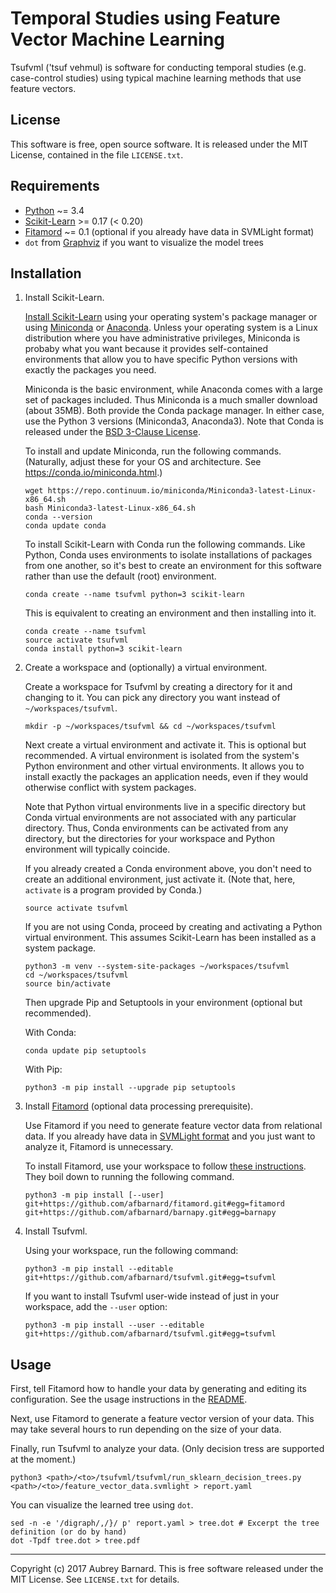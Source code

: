 Temporal Studies using Feature Vector Machine Learning
======================================================


Tsufvml ('tsuf vehmul) is software for conducting temporal studies
(e.g. case-control studies) using typical machine learning methods that
use feature vectors.


License
-------

This software is free, open source software.  It is released under the
MIT License, contained in the file `LICENSE.txt`.


Requirements
------------

* [Python](https://www.python.org/) ~= 3.4
* [Scikit-Learn](http://scikit-learn.org/) >= 0.17 (< 0.20)
* [Fitamord](https://github.com/afbarnard/fitamord) ~= 0.1 (optional if you already have data in SVMLight format)
* `dot` from [Graphviz](http://www.graphviz.org/) if you want to
  visualize the model trees


Installation
------------

1. Install Scikit-Learn.

   [Install Scikit-Learn](http://scikit-learn.org/stable/install.html)
   using your operating system's package manager or using
   [Miniconda](https://conda.io/docs/install/quick.html) or
   [Anaconda](https://www.continuum.io/anaconda-overview).  Unless your
   operating system is a Linux distribution where you have
   administrative privileges, Miniconda is probaby what you want because
   it provides self-contained environments that allow you to have
   specific Python versions with exactly the packages you need.

   Miniconda is the basic environment, while Anaconda comes with a large
   set of packages included.  Thus Miniconda is a much smaller download
   (about 35MB).  Both provide the Conda package manager.  In either
   case, use the Python 3 versions (Miniconda3, Anaconda3).  Note that
   Conda is released under the [BSD 3-Clause
   License](https://conda.io/docs/license.html).

   To install and update Miniconda, run the following commands.
   (Naturally, adjust these for your OS and architecture.  See
   https://conda.io/miniconda.html.)

       wget https://repo.continuum.io/miniconda/Miniconda3-latest-Linux-x86_64.sh
       bash Miniconda3-latest-Linux-x86_64.sh
       conda --version
       conda update conda

   To install Scikit-Learn with Conda run the following commands.  Like
   Python, Conda uses environments to isolate installations of packages
   from one another, so it's best to create an environment for this
   software rather than use the default (root) environment.

       conda create --name tsufvml python=3 scikit-learn

   This is equivalent to creating an environment and then installing
   into it.

       conda create --name tsufvml
       source activate tsufvml
       conda install python=3 scikit-learn

2. Create a workspace and (optionally) a virtual environment.

   Create a workspace for Tsufvml by creating a directory for it and
   changing to it.  You can pick any directory you want instead of
   `~/workspaces/tsufvml`.

       mkdir -p ~/workspaces/tsufvml && cd ~/workspaces/tsufvml

   Next create a virtual environment and activate it.  This is optional
   but recommended.  A virtual environment is isolated from the system's
   Python environment and other virtual environments.  It allows you to
   install exactly the packages an application needs, even if they would
   otherwise conflict with system packages.

   Note that Python virtual environments live in a specific directory
   but Conda virtual environments are not associated with any particular
   directory.  Thus, Conda environments can be activated from any
   directory, but the directories for your workspace and Python
   environment will typically coincide.

   If you already created a Conda environment above, you don't need to
   create an additional environment, just activate it.  (Note that,
   here, `activate` is a program provided by Conda.)

       source activate tsufvml

   If you are not using Conda, proceed by creating and activating a
   Python virtual environment.  This assumes Scikit-Learn has been
   installed as a system package.

       python3 -m venv --system-site-packages ~/workspaces/tsufvml
       cd ~/workspaces/tsufvml
       source bin/activate

   Then upgrade Pip and Setuptools in your environment (optional but
   recommended).

   With Conda:

       conda update pip setuptools

   With Pip:

       python3 -m pip install --upgrade pip setuptools

3. Install [Fitamord](https://github.com/afbarnard/fitamord) (optional
   data processing prerequisite).

   Use Fitamord if you need to generate feature vector data from
   relational data.  If you already have data in [SVMLight
   format](http://svmlight.joachims.org/) and you just want to analyze
   it, Fitamord is unnecessary.

   To install Fitamord, use your workspace to follow [these
   instructions](https://github.com/afbarnard/fitamord#download-install).
   They boil down to running the following command.

       python3 -m pip install [--user] git+https://github.com/afbarnard/fitamord.git#egg=fitamord git+https://github.com/afbarnard/barnapy.git#egg=barnapy

3. Install Tsufvml.

   Using your workspace, run the following command:

       python3 -m pip install --editable git+https://github.com/afbarnard/tsufvml.git#egg=tsufvml

   If you want to install Tsufvml user-wide instead of just in your workspace, add the `--user` option:

       python3 -m pip install --user --editable git+https://github.com/afbarnard/tsufvml.git#egg=tsufvml


Usage
-----

First, tell Fitamord how to handle your data by generating and editing
its configuration.  See the usage instructions in the
[README](https://github.com/afbarnard/fitamord/blob/master/README.md).

Next, use Fitamord to generate a feature vector version of your data.
This may take several hours to run depending on the size of your data.

Finally, run Tsufvml to analyze your data.  (Only decision tress are
supported at the moment.)

    python3 <path>/<to>/tsufvml/tsufvml/run_sklearn_decision_trees.py <path>/<to>/feature_vector_data.svmlight > report.yaml

You can visualize the learned tree using `dot`.

    sed -n -e '/digraph/,/}/ p' report.yaml > tree.dot # Excerpt the tree definition (or do by hand)
    dot -Tpdf tree.dot > tree.pdf


-----

Copyright (c) 2017 Aubrey Barnard.  This is free software released under
the MIT License.  See `LICENSE.txt` for details.
